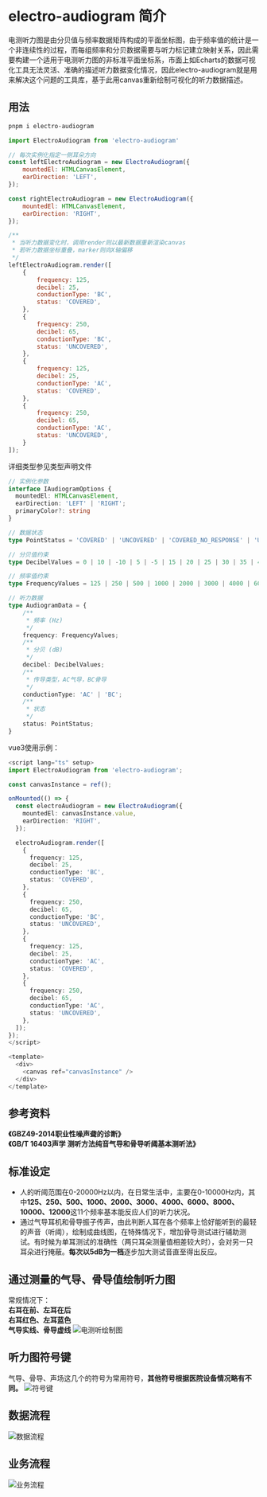 # electro-audiogram 简介
电测听力图是由分贝值与频率数据矩阵构成的平面坐标图，由于频率值的统计是一个非连续性的过程，而每组频率和分贝数据需要与听力标记建立映射关系，因此需要构建一个适用于电测听力图的非标准平面坐标系，市面上如Echarts的数据可视化工具无法灵活、准确的描述听力数据变化情况，因此electro-audiogram就是用来解决这个问题的工具库，基于此用canvas重新绘制可视化的听力数据描述。

## 用法
```bash
pnpm i electro-audiogram
```

```javascript
import ElectroAudiogram from 'electro-audiogram'

// 每次实例化指定一侧耳朵方向
const leftElectroAudiogram = new ElectroAudiogram({
    mountedEl: HTMLCanvasElement,
    earDirection: 'LEFT',
});

const rightElectroAudiogram = new ElectroAudiogram({
    mountedEl: HTMLCanvasElement,
    earDirection: 'RIGHT',
});

/**
 * 当听力数据变化时，调用render则以最新数据重新渲染canvas
 * 若听力数据坐标重叠，marker则向X轴偏移
 */
leftElectroAudiogram.render([
    {
        frequency: 125,
        decibel: 25,
        conductionType: 'BC',
        status: 'COVERED',
    },
    {
        frequency: 250,
        decibel: 65,
        conductionType: 'BC',
        status: 'UNCOVERED',
    },
    {
        frequency: 125,
        decibel: 25,
        conductionType: 'AC',
        status: 'COVERED',
    },
    {
        frequency: 250,
        decibel: 65,
        conductionType: 'AC',
        status: 'UNCOVERED',
    }
]);
```
详细类型参见类型声明文件
```typescript
// 实例化参数
interface IAudiogramOptions {
  mountedEl: HTMLCanvasElement,
  earDirection: 'LEFT' | 'RIGHT';
  primaryColor?: string
}

// 数据状态
type PointStatus = 'COVERED' | 'UNCOVERED' | 'COVERED_NO_RESPONSE' | 'UNCOVERED_NO_RESPONSE';

// 分贝值约束
type DecibelValues = 0 | 10 | -10 | 5 | -5 | 15 | 20 | 25 | 30 | 35 | 40 | 45 | 50 | 55 | 60 | 65 | 70 | 75 | 80 | 85 | 90 | 95 | 100 | 105 | 110 | 115 | 120;

// 频率值约束
type FrequencyValues = 125 | 250 | 500 | 1000 | 2000 | 3000 | 4000 | 6000 | 8000 | 10000 | 12000

// 听力数据
type AudiogramData = {
    /**
     * 频率 (Hz)
     */
    frequency: FrequencyValues;
    /**
     * 分贝 (dB)
     */  
    decibel: DecibelValues;
    /**
     * 传导类型，AC气导，BC骨导
     */  
    conductionType: 'AC' | 'BC';
    /**
     * 状态
     */  
    status: PointStatus;
}
```

vue3使用示例：
```typescript
<script lang="ts" setup>
import ElectroAudiogram from 'electro-audiogram';

const canvasInstance = ref();

onMounted(() => {
  const electroAudiogram = new ElectroAudiogram({
    mountedEl: canvasInstance.value,
    earDirection: 'RIGHT',
  });

  electroAudiogram.render([
    {
      frequency: 125,
      decibel: 25,
      conductionType: 'BC',
      status: 'COVERED',
    },
    {
      frequency: 250,
      decibel: 65,
      conductionType: 'BC',
      status: 'UNCOVERED',
    },
    {
      frequency: 125,
      decibel: 25,
      conductionType: 'AC',
      status: 'COVERED',
    },
    {
      frequency: 250,
      decibel: 65,
      conductionType: 'AC',
      status: 'UNCOVERED',
    },
  ]);
});
</script>

<template>
  <div>
    <canvas ref="canvasInstance" />
  </div>
</template>

```
## 参考资料
**《GBZ49-2014职业性噪声聋的诊断》**<br />
**《GB/T 16403声学 测听方法纯音气导和骨导听阈基本测听法》**

## 标准设定
+ 人的听阈范围在0-20000Hz以内，在日常生活中，主要在0-10000Hz内，其中**125、250、500、1000、2000、3000、4000、6000、8000、10000、12000**这11个频率基本能反应人们的听力状况。
+ 通过气导耳机和骨导振子传声，由此判断人耳在各个频率上恰好能听到的最轻的声音（听阈），绘制成曲线图，在特殊情况下，增加骨导测试进行辅助测试。有时候为单耳测试的准确性（两只耳朵测量值相差较大时），会对另一只耳朵进行掩蔽。**每次以5dB为一档**逐步加大测试音直至得出反应。

## 通过测量的气导、骨导值绘制听力图
常规情况下：<br />
**右耳在前、左耳在后<br />
右耳红色、左耳蓝色<br />
气导实线、骨导虚线**
![电测听绘制图](./assets/image/test.png)

## 听力图符号键
气导、骨导、声场这几个的符号为常用符号，**其他符号根据医院设备情况略有不同。**
![符号键](./assets/image/standard.png)

## 数据流程
![数据流程](./assets/image/dataSource.png)

## 业务流程
![业务流程](./assets/image/flow.png)